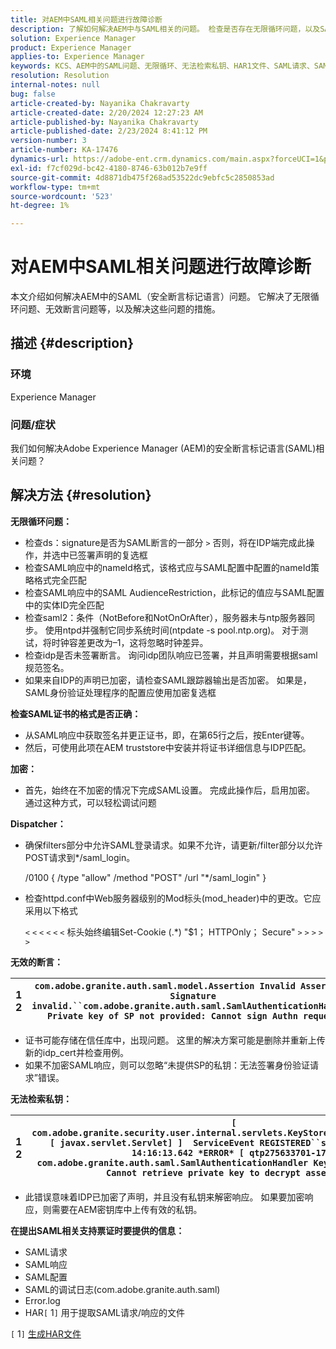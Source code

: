 ```yaml
---
title: 对AEM中SAML相关问题进行故障诊断
description: 了解如何解决AEM中与SAML相关的问题。 检查是否存在无限循环问题，以及SAML证书的格式是否正确。
solution: Experience Manager
product: Experience Manager
applies-to: Experience Manager
keywords: KCS、AEM中的SAML问题、无限循环、无法检索私钥、HAR1文件、SAML请求、SAML的DEBUG日志、com.adobe.granite.auth.saml、experience manager
resolution: Resolution
internal-notes: null
bug: false
article-created-by: Nayanika Chakravarty
article-created-date: 2/20/2024 12:27:23 AM
article-published-by: Nayanika Chakravarty
article-published-date: 2/23/2024 8:41:12 PM
version-number: 3
article-number: KA-17476
dynamics-url: https://adobe-ent.crm.dynamics.com/main.aspx?forceUCI=1&pagetype=entityrecord&etn=knowledgearticle&id=c34ad2cd-86cf-ee11-9079-6045bd006239
exl-id: f7cf029d-bc42-4180-8746-63b012b7e9ff
source-git-commit: 4d8871db475f268ad53522dc9ebfc5c2850853ad
workflow-type: tm+mt
source-wordcount: '523'
ht-degree: 1%

---
```


# 对AEM中SAML相关问题进行故障诊断


本文介绍如何解决AEM中的SAML（安全断言标记语言）问题。 它解决了无限循环问题、无效断言问题等，以及解决这些问题的措施。

## 描述 {#description}


### <b>环境</b>

Experience Manager



### <b>问题/症状</b>

我们如何解决Adobe Experience Manager (AEM)的安全断言标记语言(SAML)相关问题？


## 解决方法 {#resolution}


<b>无限循环问题：</b>

- 检查ds：signature是否为SAML断言的一部分 `>`  否则，将在IDP端完成此操作，并选中已签署声明的复选框
- 检查SAML响应中的nameId格式，该格式应与SAML配置中配置的nameId策略格式完全匹配
- 检查SAML响应中的SAML AudienceRestriction，此标记的值应与SAML配置中的实体ID完全匹配
- 检查saml2：条件（NotBefore和NotOnOrAfter），服务器未与ntp服务器同步。 使用ntpd并强制它同步系统时间(ntpdate -s pool.ntp.org)。 对于测试，将时钟容差更改为–1，这将忽略时钟差异。
- 检查idp是否未签署断言。 询问idp团队响应已签署，并且声明需要根据saml规范签名。
- 如果来自IDP的声明已加密，请检查SAML跟踪器输出是否加密。 如果是，SAML身份验证处理程序的配置应使用加密复选框


<b>检查SAML证书的格式是否正确：</b>

- 从SAML响应中获取签名并更正证书，即，在第65行之后，按Enter键等。
- 然后，可使用此项在AEM truststore中安装并将证书详细信息与IDP匹配。


<b>加密：</b>

- 首先，始终在不加密的情况下完成SAML设置。 完成此操作后，启用加密。 通过这种方式，可以轻松调试问题


<b>Dispatcher：</b>

- 确保filters部分中允许SAML登录请求。如果不允许，请更新/filter部分以允许POST请求到\*/saml_login。



  /0100 { /type &quot;allow&quot; /method &quot;POST&quot; /url &quot;\*/saml_login&quot; }


- 检查httpd.conf中Web服务器级别的Mod标头(mod_header)中的更改。它应采用以下格式

  `<` `<` `<` `<` `<` `<`  标头始终编辑Set-Cookie (.\*) &quot;$1； HTTPOnly； Secure&quot; `>` `>` `>` `>` `>`


<b>无效的断言：</b>


| 1<br>  2 | `com.adobe.granite.auth.saml.model.Assertion Invalid Assertion: Signature invalid.``com.adobe.granite.auth.saml.SamlAuthenticationHandler Private key of SP not provided: Cannot sign Authn request` |
| --- | --- |


- 证书可能存储在信任库中，出现问题。 这里的解决方案可能是删除并重新上传新的idp_cert并检查用例。
- 如果不加密SAML响应，则可以忽略“未提供SP的私钥：无法签署身份验证请求”错误。


<b>无法检索私钥：</b>


| 1<br>  2 | `[ com.adobe.granite.security.user.internal.servlets.KeyStoreManagingServlet,1121, [ javax.servlet.Servlet] ]  ServiceEvent REGISTERED``saml.log:27.01.2019 14:16:13.642 *ERROR* [ qtp275633701-179]  com.adobe.granite.auth.saml.SamlAuthenticationHandler KeyStore uninitialized. Cannot retrieve private key to decrypt assertions.` |
| --- | --- |


- 此错误意味着IDP已加密了声明，并且没有私钥来解密响应。 如果要加密响应，则需要在AEM密钥库中上传有效的私钥。


<b>在提出SAML相关支持票证时要提供的信息：</b>

- SAML请求
- SAML响应
- SAML配置
- SAML的调试日志(com.adobe.granite.auth.saml)
- Error.log
- HAR`[` 1`]`  用于提取SAML请求/响应的文件


`[` 1`]`  [生成HAR文件](https://help.tenderapp.com/kb/troubleshooting-your-tender-site/generating-an-har-file)
